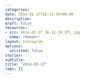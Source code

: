 ```yaml
---
categories:
date: 2014-02-17T16:12:29+00:00
description:
draft: false
resources:
- src: 2014-02-17_16-12-29_UTC.jpg
  name: "header"
layout: instagram
options:
  unlisted: false
stories:
subtitle:
title: "2014-02-17"
tags: []
---
```


 
